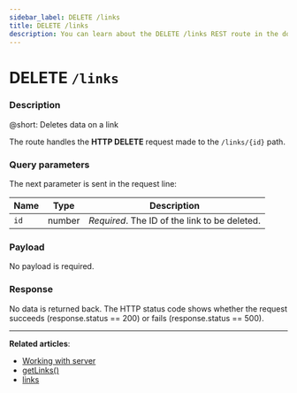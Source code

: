 ```yaml
---
sidebar_label: DELETE /links
title: DELETE /links
description: You can learn about the DELETE /links REST route in the documentation of the DHTMLX JavaScript Kanban library. Browse developer guides and API reference, try out code examples and live demos, and download a free 30-day evaluation version of DHTMLX Kanban.
---
```


# DELETE `/links`

### Description

@short: Deletes data on a link

The route handles the **HTTP DELETE** request made to the `/links/{id}` path.

### Query parameters

The next parameter is sent in the request line:

| Name | Type    | Description |
| ---- | ------- | ----------- |
| `id` | number  | *Required*. The ID of the link to be deleted. |

### Payload

No payload is required.

### Response

No data is returned back. The HTTP status code shows whether the request succeeds (response.status == 200) or fails (response.status == 500).

---

**Related articles**:
- [Working with server](guides/working_with_server.md)
- [getLinks()](api/provider/rest_methods/js_kanban_getlinks_method.md)
- [links](api/config/js_kanban_links_config.md)

